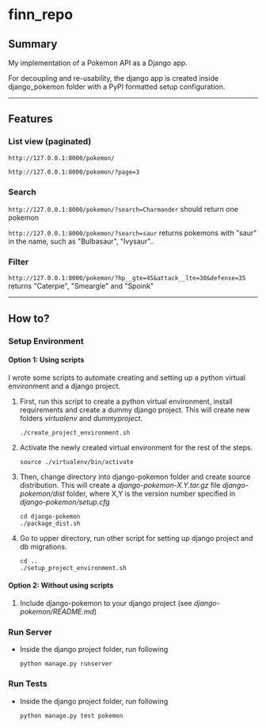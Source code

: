 # finn_repo
## Summary

My implementation of a Pokemon API as a Django app.

For decoupling and re-usability, the django app is created inside django_pokemon folder with a PyPI formatted setup configuration.

---
## Features
### List view (paginated)

`http://127.0.0.1:8000/pokemon/`

`http://127.0.0.1:8000/pokemon/?page=3`

### Search

`http://127.0.0.1:8000/pokemon/?search=Charmander` should return one pokemon

`http://127.0.0.1:8000/pokemon/?search=saur` returns pokemons with "saur" in the name, such as "Bulbasaur", "Ivysaur"..

### Filter

`http://127.0.0.1:8000/pokemon/?hp__gte=45&attack__lte=30&defense=35` returns "Caterpie", "Smeargle" and "Spoink"


---
## How to?
### Setup Environment
#### Option 1: Using scripts
I wrote some scripts to automate creating and setting up a python virtual environment and a django project.

1. First, run this script to create a python virtual environment, install requirements and create a dummy django project. This will create new folders _virtualenv_ and _dummyproject_.
    ```
    ./create_project_environment.sh
    ```
2. Activate the newly created virtual environment for the rest of the steps.
    ```
    source ./virtualenv/bin/activate
    ```
3. Then, change directory into django-pokemon folder and create source distribution. This will create a *django-pokemon-X.Y.tar.gz* file _django-pokemon/dist_ folder, where X,Y is the version number specified in _django-pokemon/setup.cfg_
    ```
    cd django-pokemon
    ./package_dist.sh
    ```
4. Go to upper directory, run other script for setting up django project and db migrations.
    ```
    cd ..
    ./setup_project_environment.sh
    ```
#### Option 2: Without using scripts
1. Include django-pokemon to your django project (see _django-pokemon/README.md_)
### Run Server
- Inside the django project folder, run following
    ```
    python manage.py runserver
    ```
### Run Tests
- Inside the django project folder, run following
    ```
    python manage.py test pokemon
    ```
